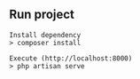## Run project

```
Install dependency
> composer install

Execute (http://localhost:8000)
> php artisan serve
```